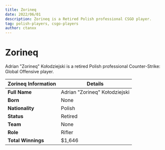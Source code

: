 ```yaml
---
title: Zorineq
date: 2022/06/01
description: Zorineq is a Retired Polish professional CSGO player.
tag: polish-players, csgo-players
author: ctanxx
---
```


# Zorineq

Adrian "Zorineq" Kołodziejski is a retired Polish professional Counter-Strike: Global Offensive player.

| **Zorineq Information** | **Details**                   |
| ----------------------- | ----------------------------- |
| **Full Name**           | Adrian "Zorineq" Kołodziejski |
| **Born**                | None                          |
| **Nationality**         | Polish                        |
| **Status**              | Retired                       |
| **Team**                | None                          |
| **Role**                | Rifler                        |
| **Total Winnings**      | $1,646                        |